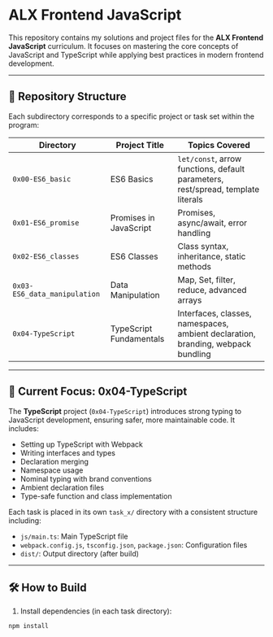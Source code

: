 # ALX Frontend JavaScript

This repository contains my solutions and project files for the **ALX Frontend JavaScript** curriculum. It focuses on mastering the core concepts of JavaScript and TypeScript while applying best practices in modern frontend development.

---

## 📁 Repository Structure

Each subdirectory corresponds to a specific project or task set within the program:

| Directory | Project Title | Topics Covered |
|----------|----------------|----------------|
| `0x00-ES6_basic` | ES6 Basics | `let/const`, arrow functions, default parameters, rest/spread, template literals |
| `0x01-ES6_promise` | Promises in JavaScript | Promises, async/await, error handling |
| `0x02-ES6_classes` | ES6 Classes | Class syntax, inheritance, static methods |
| `0x03-ES6_data_manipulation` | Data Manipulation | Map, Set, filter, reduce, advanced arrays |
| `0x04-TypeScript` | TypeScript Fundamentals | Interfaces, classes, namespaces, ambient declaration, branding, webpack bundling |

---

## 🚀 Current Focus: 0x04-TypeScript

The **TypeScript** project (`0x04-TypeScript`) introduces strong typing to JavaScript development, ensuring safer, more maintainable code. It includes:

- Setting up TypeScript with Webpack
- Writing interfaces and types
- Declaration merging
- Namespace usage
- Nominal typing with brand conventions
- Ambient declaration files
- Type-safe function and class implementation

Each task is placed in its own `task_x/` directory with a consistent structure including:

- `js/main.ts`: Main TypeScript file
- `webpack.config.js`, `tsconfig.json`, `package.json`: Configuration files
- `dist/`: Output directory (after build)

---

## 🛠 How to Build

1. Install dependencies (in each task directory):

```bash
npm install
